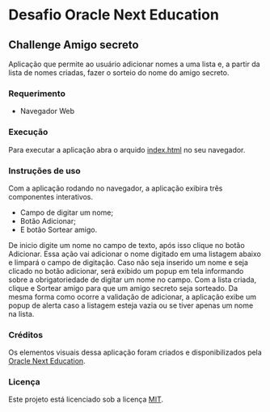 # Desafio Oracle Next Education

## Challenge Amigo secreto

Aplicação que permite ao usuário adicionar nomes a uma lista e, a partir da lista de nomes criadas, fazer o sorteio do nome do amigo secreto.

### Requerimento

- Navegador Web

### Execução

Para executar a aplicação abra o arquido [index.html](./index.html) no seu navegador.

### Instruções de uso

Com a aplicação rodando no navegador, a aplicação exibira três componentes interativos.

- Campo de digitar um nome;
- Botão Adicionar;
- E botão Sortear amigo.

De inicio digite um nome no campo de texto, após isso clique no botão Adicionar. Essa ação vai adicionar o nome digitado em uma listagem abaixo e limpará o campo de digitação. Caso não seja inserido um nome e seja clicado no botão adicionar, será exibido um popup em tela informando sobre a obrigatoriedade de digitar um nome no campo.
Com a lista criada, clique e Sortear amigo para que um amigo secreto seja sorteado. Da mesma forma como ocorre a validação de adicionar, a aplicação exibe um popup de alerta caso a listagem esteja vazia ou se tiver apenas um nome na lista.

### Créditos

Os elementos visuais dessa aplicação foram criados e disponibilizados pela [Oracle Next Education](https://github.com/Oracle-Next-Education/challenge-amigo-secreto_pt).

### Licença

Este projeto está licenciado sob a licença [MIT](./LICENSE).
